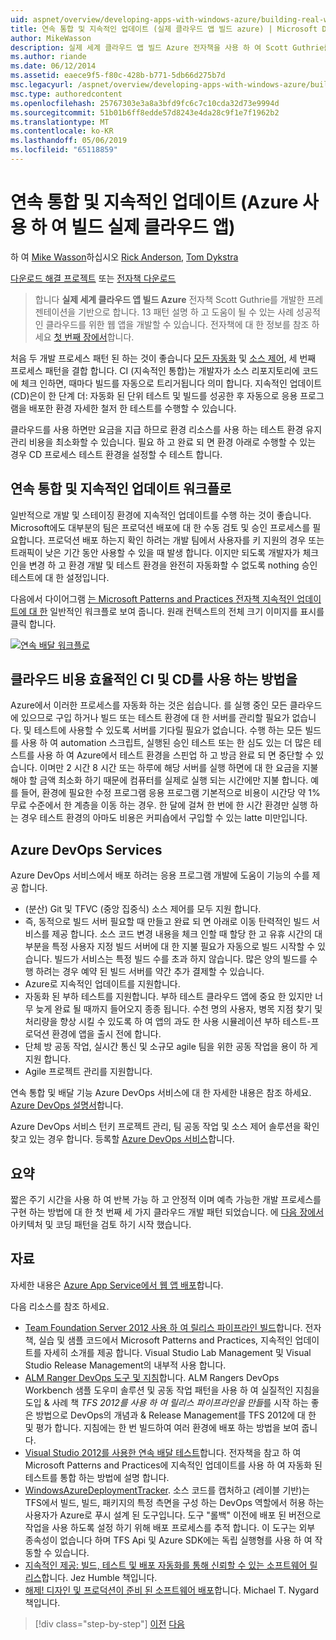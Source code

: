 ```yaml
---
uid: aspnet/overview/developing-apps-with-windows-azure/building-real-world-cloud-apps-with-windows-azure/continuous-integration-and-continuous-delivery
title: 연속 통합 및 지속적인 업데이트 (실제 클라우드 앱 빌드 azure) | Microsoft Docs
author: MikeWasson
description: 실제 세계 클라우드 앱 빌드 Azure 전자책을 사용 하 여 Scott Guthrie를 개발한 프레젠테이션을 기반으로 합니다. 13 패턴과 그을 수 있는 방법을 설명 하는 중...
ms.author: riande
ms.date: 06/12/2014
ms.assetid: eaece9f5-f80c-428b-b771-5db66d275b7d
msc.legacyurl: /aspnet/overview/developing-apps-with-windows-azure/building-real-world-cloud-apps-with-windows-azure/continuous-integration-and-continuous-delivery
msc.type: authoredcontent
ms.openlocfilehash: 25767303e3a8a3bfd9fc6c7c10cda32d73e9994d
ms.sourcegitcommit: 51b01b6ff8edde57d8243e4da28c9f1e7f1962b2
ms.translationtype: MT
ms.contentlocale: ko-KR
ms.lasthandoff: 05/06/2019
ms.locfileid: "65118859"
---
```

# <a name="continuous-integration-and-continuous-delivery-building-real-world-cloud-apps-with-azure"></a>연속 통합 및 지속적인 업데이트 (Azure 사용 하 여 빌드 실제 클라우드 앱)

하 여 [Mike Wasson](https://github.com/MikeWasson)하십시오 [Rick Anderson]((https://twitter.com/RickAndMSFT)), [Tom Dykstra](https://github.com/tdykstra)

[다운로드 해결 프로젝트](http://code.msdn.microsoft.com/Fix-It-app-for-Building-cdd80df4) 또는 [전자책 다운로드](http://blogs.msdn.com/b/microsoft_press/archive/2014/07/23/free-ebook-building-cloud-apps-with-microsoft-azure.aspx)

> 합니다 **실제 세계 클라우드 앱 빌드 Azure** 전자책 Scott Guthrie를 개발한 프레젠테이션을 기반으로 합니다. 13 패턴 설명 하 고 도움이 될 수 있는 사례 성공적인 클라우드를 위한 웹 앱을 개발할 수 있습니다. 전자책에 대 한 정보를 참조 하세요 [첫 번째 장에서](introduction.md)합니다.

처음 두 개발 프로세스 패턴 된 하는 것이 좋습니다 [모든 자동화](automate-everything.md) 및 [소스 제어](source-control.md), 세 번째 프로세스 패턴을 결합 합니다. CI (지속적인 통합)는 개발자가 소스 리포지토리에 코드에 체크 인하면, 때마다 빌드를 자동으로 트리거됩니다 의미 합니다. 지속적인 업데이트 (CD)은이 한 단계 더: 자동화 된 단위 테스트 및 빌드를 성공한 후 자동으로 응용 프로그램을 배포한 환경 자세한 철저 한 테스트를 수행할 수 있습니다.

클라우드를 사용 하면만 요금을 지급 하므로 환경 리소스를 사용 하는 테스트 환경 유지 관리 비용을 최소화할 수 있습니다. 필요 하 고 완료 되 면 환경 아래로 수행할 수 있는 경우 CD 프로세스 테스트 환경을 설정할 수 테스트 합니다.

## <a name="continuous-integration-and-continuous-delivery-workflow"></a>연속 통합 및 지속적인 업데이트 워크플로

일반적으로 개발 및 스테이징 환경에 지속적인 업데이트를 수행 하는 것이 좋습니다. Microsoft에도 대부분의 팀은 프로덕션 배포에 대 한 수동 검토 및 승인 프로세스를 필요합니다. 프로덕션 배포 하는지 확인 하려는 개발 팀에서 사용자를 키 지원의 경우 또는 트래픽이 낮은 기간 동안 사용할 수 있을 때 발생 합니다. 이지만 되도록 개발자가 체크 인을 변경 하 고 환경 개발 및 테스트 환경을 완전히 자동화할 수 없도록 nothing 승인 테스트에 대 한 설정입니다.

다음에서 다이어그램 [는 Microsoft Patterns and Practices 전자책 지속적인 업데이트에 대 한](https://aka.ms/ReleasePipeline) 일반적인 워크플로 보여 줍니다. 원래 컨텍스트의 전체 크기 이미지를 표시를 클릭 합니다.

[![연속 배달 워크플로](continuous-integration-and-continuous-delivery/_static/image1.png)](https://msdn.microsoft.com/library/dn449955.aspx)

## <a name="how-the-cloud-enables-cost-effective-ci-and-cd"></a>클라우드 비용 효율적인 CI 및 CD를 사용 하는 방법을

Azure에서 이러한 프로세스를 자동화 하는 것은 쉽습니다. 를 실행 중인 모든 클라우드에 있으므로 구입 하거나 빌드 또는 테스트 환경에 대 한 서버를 관리할 필요가 없습니다. 및 테스트에 사용할 수 있도록 서버를 기다릴 필요가 없습니다. 수행 하는 모든 빌드를 사용 하 여 automation 스크립트, 실행된 승인 테스트 또는 한 심도 있는 더 많은 테스트를 사용 하 여 Azure에서 테스트 환경을 스핀업 하 고 방금 완료 되 면 중단할 수 있습니다. 이며만 2 시간 8 시간 또는 하루에 해당 서버를 실행 하면에 대 한 요금을 지불 해야 할 금액 최소화 하기 때문에 컴퓨터를 실제로 실행 되는 시간에만 지불 합니다. 예를 들어, 환경에 필요한 수정 프로그램 응용 프로그램 기본적으로 비용이 시간당 약 1% 무료 수준에서 한 계층을 이동 하는 경우. 한 달에 걸쳐 한 번에 한 시간 환경만 실행 하는 경우 테스트 환경의 아마도 비용은 커피숍에서 구입할 수 있는 latte 미만입니다.

## <a name="azure-devops-services"></a>Azure DevOps Services 

Azure DevOps 서비스에서 배포 하려는 응용 프로그램 개발에 도움이 기능의 수를 제공 합니다.

- (분산) Git 및 TFVC (중앙 집중식) 소스 제어를 모두 지원 합니다.
- 즉, 동적으로 빌드 서버 필요할 때 만들고 완료 되 면 아래로 이동 탄력적인 빌드 서비스를 제공 합니다. 소스 코드 변경 내용을 체크 인할 때 할당 한 고 유휴 시간의 대부분을 특정 사용자 지정 빌드 서버에 대 한 지불 필요가 자동으로 빌드 시작할 수 있습니다. 빌드가 서비스는 특정 빌드 수를 초과 하지 않습니다. 많은 양의 빌드를 수행 하려는 경우 예약 된 빌드 서버를 약간 추가 결제할 수 있습니다.
- Azure로 지속적인 업데이트를 지원합니다.
- 자동화 된 부하 테스트를 지원합니다. 부하 테스트 클라우드 앱에 중요 한 있지만 너무 늦게 완료 될 때까지 들어오지 종종 됩니다. 수천 명의 사용자, 병목 지점 찾기 및 처리량을 향상 시킬 수 있도록 하 여 앱의 과도 한 사용 시뮬레이션 부하 테스트-프로덕션 환경에 앱을 출시 전에 합니다.
- 단체 방 공동 작업, 실시간 통신 및 소규모 agile 팀을 위한 공동 작업을 용이 하 게 지원 합니다.
- Agile 프로젝트 관리를 지원합니다.

연속 통합 및 배달 기능 Azure DevOps 서비스에 대 한 자세한 내용은 참조 하세요. [Azure DevOps 설명서](/azure/devops/index)합니다.

Azure DevOps 서비스 턴키 프로젝트 관리, 팀 공동 작업 및 소스 제어 솔루션을 확인 찾고 있는 경우 합니다. 등록할 [Azure DevOps 서비스](https://dev.azure.com/)합니다.

## <a name="summary"></a>요약

짧은 주기 시간을 사용 하 여 반복 가능 하 고 안정적 이며 예측 가능한 개발 프로세스를 구현 하는 방법에 대 한 첫 번째 세 가지 클라우드 개발 패턴 되었습니다. 에 [다음 장에서](web-development-best-practices.md) 아키텍처 및 코딩 패턴을 검토 하기 시작 했습니다.

## <a name="resources"></a>자료

자세한 내용은 [Azure App Service에서 웹 앱 배포](https://azure.microsoft.com/documentation/articles/web-sites-deploy/)합니다.

다음 리소스를 참조 하세요.

- [Team Foundation Server 2012 사용 하 여 릴리스 파이프라인 빌드](https://aka.ms/ReleasePipeline)합니다. 전자책, 실습 및 샘플 코드에서 Microsoft Patterns and Practices, 지속적인 업데이트를 자세히 소개를 제공 합니다. Visual Studio Lab Management 및 Visual Studio Release Management의 내부적 사용 합니다.
- [ALM Ranger DevOps 도구 및 지침](https://aka.ms/vsarsolutions/)합니다. ALM Rangers DevOps Workbench 샘플 도우미 솔루션 및 공동 작업 패턴을 사용 하 여 실질적인 지침을 도입 &amp; 사례 책 *TFS 2012를 사용 하 여 릴리스 파이프라인을 만들*를 시작 하는 좋은 방법으로 DevOps의 개념과 &amp; Release Management를 TFS 2012에 대 한 및 평가 합니다. 지침에는 한 번 빌드하여 여러 환경에 배포 하는 방법을 보여 줍니다.
- [Visual Studio 2012를 사용한 연속 배달 테스트](https://msdn.microsoft.com/library/jj159345.aspx)합니다. 전자책을 참고 하 여 Microsoft Patterns and Practices에 지속적인 업데이트를 사용 하 여 자동화 된 테스트를 통합 하는 방법에 설명 합니다.
- [WindowsAzureDeploymentTracker](https://github.com/RyanTBerry/WindowsAzureDeploymentTracker). 소스 코드를 캡처하고 (레이블 기반)는 TFS에서 빌드, 빌드, 패키지의 특정 측면을 구성 하는 DevOps 역할에서 허용 하는 사용자가 Azure로 푸시 설계 된 도구입니다. 도구 "롤백" 이전에 배포 된 버전으로 작업을 사용 하도록 설정 하기 위해 배포 프로세스를 추적 합니다. 이 도구는 외부 종속성이 없습니다 하며 TFS Api 및 Azure SDK에는 독립 실행형를 사용 하 여 작동할 수 있습니다.
- [지속적인 제공: 빌드, 테스트 및 배포 자동화를 통해 신뢰할 수 있는 소프트웨어 릴리스](https://www.amazon.com/Continuous-Delivery-Deployment-Automation-Addison-Wesley/dp/0321601912/ref=sr_1_1?s=books&amp;ie=UTF8&amp;qid=1377126361)합니다. Jez Humble 책입니다.
- [해제! 디자인 및 프로덕션이 준비 된 소프트웨어 배포](https://www.amazon.com/Release-It-Production-Ready-Pragmatic-Programmers/dp/0978739213)합니다. Michael T. Nygard 책입니다.

> [!div class="step-by-step"]
> [이전](source-control.md)
> [다음](web-development-best-practices.md)
